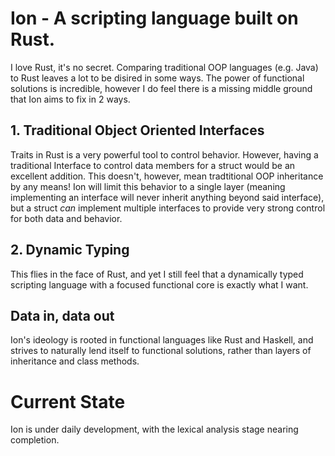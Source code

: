 # Ion - A scripting language built on Rust.

I love Rust, it's no secret. Comparing traditional OOP languages (e.g. Java) to Rust leaves a lot to be disired in some ways. 
The power of functional solutions is incredible, however I do feel there is a missing middle ground that Ion aims to fix in 2 ways.

## 1. Traditional Object Oriented Interfaces
Traits in Rust is a very powerful tool to control behavior. However, having a traditional Interface to control data members for a struct would be an excellent addition. This doesn't, however, mean tradtitional OOP inheritance by any means! Ion will limit this behavior to a single layer (meaning implementing an interface will never inherit anything beyond said interface), but a struct *can* implement multiple interfaces to provide very strong control for both data and behavior.

## 2. Dynamic Typing
This flies in the face of Rust, and yet I still feel that a dynamically typed scripting language with a focused functional core is exactly what I want.

## Data in, data out
Ion's ideology is rooted in functional languages like Rust and Haskell, and strives to naturally lend itself to functional solutions, rather than layers of inheritance and class methods.


# Current State

Ion is under daily development, with the lexical analysis stage nearing completion.
